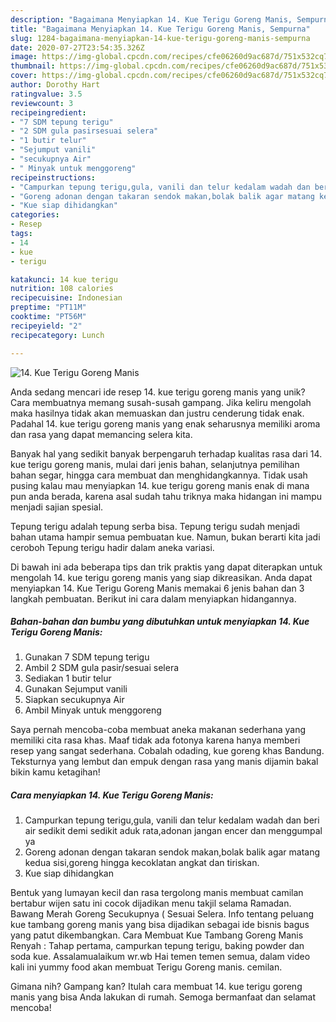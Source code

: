 ```yaml
---
description: "Bagaimana Menyiapkan 14. Kue Terigu Goreng Manis, Sempurna"
title: "Bagaimana Menyiapkan 14. Kue Terigu Goreng Manis, Sempurna"
slug: 1284-bagaimana-menyiapkan-14-kue-terigu-goreng-manis-sempurna
date: 2020-07-27T23:54:35.326Z
image: https://img-global.cpcdn.com/recipes/cfe06260d9ac687d/751x532cq70/14-kue-terigu-goreng-manis-foto-resep-utama.jpg
thumbnail: https://img-global.cpcdn.com/recipes/cfe06260d9ac687d/751x532cq70/14-kue-terigu-goreng-manis-foto-resep-utama.jpg
cover: https://img-global.cpcdn.com/recipes/cfe06260d9ac687d/751x532cq70/14-kue-terigu-goreng-manis-foto-resep-utama.jpg
author: Dorothy Hart
ratingvalue: 3.5
reviewcount: 3
recipeingredient:
- "7 SDM tepung terigu"
- "2 SDM gula pasirsesuai selera"
- "1 butir telur"
- "Sejumput vanili"
- "secukupnya Air"
- " Minyak untuk menggoreng"
recipeinstructions:
- "Campurkan tepung terigu,gula, vanili dan telur kedalam wadah dan beri air sedikit demi sedikit aduk rata,adonan jangan encer dan menggumpal ya"
- "Goreng adonan dengan takaran sendok makan,bolak balik agar matang kedua sisi,goreng hingga kecoklatan angkat dan tiriskan."
- "Kue siap dihidangkan"
categories:
- Resep
tags:
- 14
- kue
- terigu

katakunci: 14 kue terigu 
nutrition: 108 calories
recipecuisine: Indonesian
preptime: "PT11M"
cooktime: "PT56M"
recipeyield: "2"
recipecategory: Lunch

---
```



![14. Kue Terigu Goreng Manis](https://img-global.cpcdn.com/recipes/cfe06260d9ac687d/751x532cq70/14-kue-terigu-goreng-manis-foto-resep-utama.jpg)

Anda sedang mencari ide resep 14. kue terigu goreng manis yang unik? Cara membuatnya memang susah-susah gampang. Jika keliru mengolah maka hasilnya tidak akan memuaskan dan justru cenderung tidak enak. Padahal 14. kue terigu goreng manis yang enak seharusnya memiliki aroma dan rasa yang dapat memancing selera kita.

Banyak hal yang sedikit banyak berpengaruh terhadap kualitas rasa dari 14. kue terigu goreng manis, mulai dari jenis bahan, selanjutnya pemilihan bahan segar, hingga cara membuat dan menghidangkannya. Tidak usah pusing kalau mau menyiapkan 14. kue terigu goreng manis enak di mana pun anda berada, karena asal sudah tahu triknya maka hidangan ini mampu menjadi sajian spesial.

Tepung terigu adalah tepung serba bisa. Tepung terigu sudah menjadi bahan utama hampir semua pembuatan kue. Namun, bukan berarti kita jadi ceroboh Tepung terigu hadir dalam aneka variasi.


Di bawah ini ada beberapa tips dan trik praktis yang dapat diterapkan untuk mengolah 14. kue terigu goreng manis yang siap dikreasikan. Anda dapat menyiapkan 14. Kue Terigu Goreng Manis memakai 6 jenis bahan dan 3 langkah pembuatan. Berikut ini cara dalam menyiapkan hidangannya.

<!--inarticleads1-->

##### Bahan-bahan dan bumbu yang dibutuhkan untuk menyiapkan 14. Kue Terigu Goreng Manis:

1. Gunakan 7 SDM tepung terigu
1. Ambil 2 SDM gula pasir/sesuai selera
1. Sediakan 1 butir telur
1. Gunakan Sejumput vanili
1. Siapkan secukupnya Air
1. Ambil  Minyak untuk menggoreng


Saya pernah mencoba-coba membuat aneka makanan sederhana yang memiliki cita rasa khas. Maaf tidak ada fotonya karena hanya memberi resep yang sangat sederhana. Cobalah odading, kue goreng khas Bandung. Teksturnya yang lembut dan empuk dengan rasa yang manis dijamin bakal bikin kamu ketagihan! 

<!--inarticleads2-->

##### Cara menyiapkan 14. Kue Terigu Goreng Manis:

1. Campurkan tepung terigu,gula, vanili dan telur kedalam wadah dan beri air sedikit demi sedikit aduk rata,adonan jangan encer dan menggumpal ya
1. Goreng adonan dengan takaran sendok makan,bolak balik agar matang kedua sisi,goreng hingga kecoklatan angkat dan tiriskan.
1. Kue siap dihidangkan


Bentuk yang lumayan kecil dan rasa tergolong manis membuat camilan bertabur wijen satu ini cocok dijadikan menu takjil selama Ramadan. Bawang Merah Goreng Secukupnya ( Sesuai Selera. Info tentang peluang kue tambang goreng manis yang bisa dijadikan sebagai ide bisnis bagus yang patut dikembangkan. Cara Membuat Kue Tambang Goreng Manis Renyah : Tahap pertama, campurkan tepung terigu, baking powder dan soda kue. Assalamualaikum wr.wb Hai temen temen semua, dalam video kali ini yummy food akan membuat Terigu Goreng manis. cemilan. 

Gimana nih? Gampang kan? Itulah cara membuat 14. kue terigu goreng manis yang bisa Anda lakukan di rumah. Semoga bermanfaat dan selamat mencoba!
